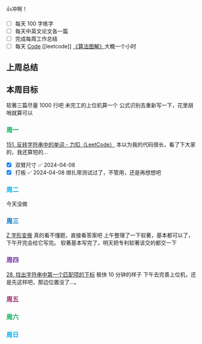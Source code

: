 👍冲啊！
- [ ] 每天 100 字练字
- [ ] 每天中英文论文各一篇
- [ ] 完成每周工作总结
- [ ] 每天 [Code](https://leetcode.cn/studyplan/top-interview-150/) [[leetcode]] [《算法图解》](https://www.bilibili.com/video/BV1PN4y1Q73P/?spm_id_from=333.788&vd_source=d3ee14ef6a5aeafdb4ae42baa01c2793)大概一个小时
## 上周总结

  

## 本周目标

软著三篇尽量 1000 行吧
未完工的上位机算一个
公式识别去重新写一下，花里胡哨就算可以

  

### <font color="#00b050">周一</font>

[151. 反转字符串中的单词 - 力扣（LeetCode）](https://leetcode.cn/problems/reverse-words-in-a-string/solutions/2657859/pythongoc-mo-ni-by-himymben-m2f0/?envType=study-plan-v2&envId=top-interview-150) 本以为我的代码很长，看了下大家的，我还算短的...

- [x] 双臂尺寸 ✅ 2024-04-08
- [x] 打板 ✅ 2024-04-08
绑扎带测试过了，不管用，还是再想想吧
### <font color="#00b0f0">周二</font>

  今天没做

### <font color="#0070c0">周三</font>

  [Z 字形变换](https://leetcode.cn/problems/zigzag-conversion/) 真的看不懂题，直接看答案吧
 上午整理了一下软著，基本都可以了，下午开完会给它写完。
  软著基本写完了，明天把专利软著该交的都交一下
### <font color="#7030a0">周四</font>

  [28. 找出字符串中第一个匹配项的下标](https://leetcode.cn/problems/find-the-index-of-the-first-occurrence-in-a-string/) 极快 10 分钟的样子
  下午去完善上位机，还是先这样吧，那边位置没了...。


### <font color="#972969">周五</font>

  

### <font color="#00b050">周六</font>

  

### <font color="#00b0f0">周日</font>

